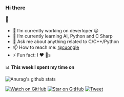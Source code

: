 ### Hi there  <p> :rofl: </p>

- 🔭 I’m currently working on deverloper :wink:
- 🌱 I’m currently learning AI, Python and C Sharp
- 💬 Ask me about anything related to C/C++/Python
- 📫 How to reach me: [@cuongle](https://www.facebook.com/lvcuong210)
- ⚡ Fun fact: I :heart: :dog:s

📊 **This week I spent my time on**

![Anurag's github stats](https://github-readme-stats.vercel.app/api?username=quoctuan-spk&count_private=true)

[![Watch on GitHub](https://img.shields.io/github/watchers/jonsn0w/hyde.svg?style=social)](https://github.com/jonsn0w/Hyde/watchers)
[![Star on GitHub](https://img.shields.io/github/stars/jonsn0w/hyde.svg?style=social)](https://github.com/jonsn0w/hyde/stargazers)
[![Tweet](https://img.shields.io/twitter/url/https/github.com/jonsn0w/hyde.svg?style=social)](https://twitter.com/intent/tweet?text=Check%20out%20Hyde!%20%E2%9C%A8%20An%20accessible,%20open-source%20markdown%20editor%20for%20any%20user%20E2%9C%A8%20https://github.com/jonsn0w/hyde%20%F0%9F%A4%97)
